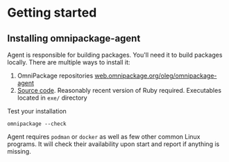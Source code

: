 # Getting started

## Installing omnipackage-agent

Agent is responsible for building packages. You'll need it to build packages locally. There are multiple ways to install it:

1. OmniPackage repositories [web.omnipackage.org/oleg/omnipackage-agent](https://web.omnipackage.org/oleg/omnipackage-agent)
2. [Source code](https://github.com/omnipackage/omnipackage-agent-ruby). Reasonably recent version of Ruby required. Executables located in `exe/` directory

Test your installation
```shell
omnipackage --check
```

Agent requires `podman` or `docker` as well as few other common Linux programs. It will check their availability upon start and report if anything is missing.
